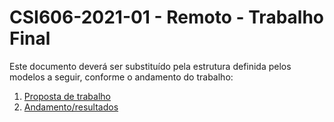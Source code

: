 # **CSI606-2021-01 - Remoto - Trabalho Final**

Este documento deverá ser substituído pela estrutura definida pelos modelos a seguir, conforme o andamento do trabalho:

1. [Proposta de trabalho](./01-proposal.md)
1. [Andamento/resultados](./02-final-version.md)